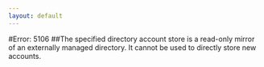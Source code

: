 ```yaml
---
layout: default
---
```


#Error: 5106
##The specified directory account store is a read-only mirror of an externally managed directory. It cannot be used to directly store new accounts. 
